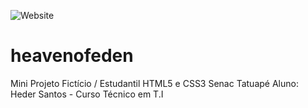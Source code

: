 ![Website](https://img.shields.io/website?style=flat-square&url=https%3A%2F%2Fmorcegoh.github.io%2Fheavenofeden%2F)


# heavenofeden
Mini Projeto Fictício / Estudantil HTML5 e CSS3 Senac Tatuapé
Aluno: Heder Santos - Curso Técnico em T.I 



